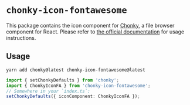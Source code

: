 # `chonky-icon-fontawesome`

This package contains the icon component for [Chonky][chonky], a file browser
component for React. Please refer to [the official documentation][docs] for
usage instructions.

## Usage

```shell
yarn add chonky@latest chonky-icon-fontawesome@latest
```

```ts
import { setChonkyDefaults } from 'chonky';
import { ChonkyIconFA } from 'chonky-icon-fontawesome';
// Somewhere in your `index.ts`:
setChonkyDefaults({ iconComponent: ChonkyIconFA });
```

[chonky]: https://github.com/TimboKZ/Chonky
[docs]: https://chonky.io/docs/3.x/
